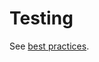 # Testing

See [best practices](https://github.com/Shopify/web-foundation/tree/master/Best%20practices).
